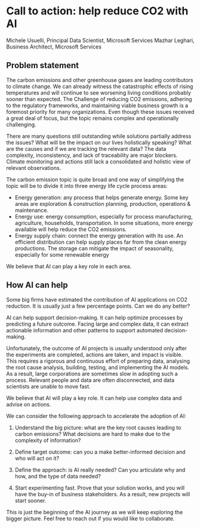 
# Call to action: help reduce CO2 with AI 

Michele Usuelli, Principal Data Scientist, Microsoft Services
Mazhar Leghari, Business Architect, Microsoft Services

## Problem statement

The carbon emissions and other greenhouse gases are leading contributors to climate change. We can already witness the catastrophic effects of rising temperatures and will continue to see worsening living conditions probably sooner than expected. The Challenge of reducing CO2 emissions, adhering to the regulatory frameworks, and maintaining viable business growth is a foremost priority for many organizations. Even though these issues received a great deal of focus, but the topic remains complex and operationally challenging. 

There are many questions still outstanding while solutions partially address the issues? What will be the impact on our lives holistically speaking? What are the causes and if we are tracking the relevant data? The data complexity, inconsistency, and lack of traceability are major blockers. Climate monitoring and actions still lack a consolidated and holistic view of relevant observations.

The carbon emission topic is quite broad and one way of simplifying the topic will be to divide it into three energy life cycle process areas:

- Energy generation: any process that helps generate energy. Some key areas are exploration & construction planning, production, operations & maintenance.
- Energy use: energy consumption, especially for process manufacturing, agriculture, households, transportation. In some situations, more energy available will help reduce the CO2 emissions. 
- Energy supply chain: connect the energy generation with its use. An efficient distribution can help supply places far from the clean energy productions. The storage can mitigate the impact of seasonality, especially for some renewable energy

We believe that AI can play a key role in each area.


## How AI can help

Some big firms have estimated the contribution of AI applications on CO2 reduction. It is usually just a few percentage points. Can we do any better?

AI can help support decision-making. It can help optimize processes by predicting a future outcome. Facing large and complex data, it can extract actionable information and other patterns to support automated decision-making.

Unfortunately, the outcome of AI projects is usually understood only after the experiments are completed, actions are taken, and impact is visible. This requires a rigorous and continuous effort of preparing data, analysing the root cause analysis, building, testing, and implementing the AI models. As a result, large corporations are sometimes slow in adopting such a process. Relevant people and data are often disconnected, and data scientists are unable to move fast.

We believe that AI will play a key role. It can help use complex data and advise on actions.

We can consider the following approach to accelerate the adoption of AI: 

1.	Understand the big picture: what are the key root causes leading to carbon emissions? What decisions are hard to make due to the complexity of information?

2.	Define target outcome: can you a make better-informed decision and who will act on it?

3.	Define the approach: is AI really needed? Can you articulate why and how, and the type of data needed? 

4.	Start experimenting fast. Prove that your solution works, and you will have the buy-in of business stakeholders. As a result, new projects will start sooner.

This is just the beginning of the AI journey as we will keep exploring the bigger picture. Feel free to reach out if you would like to collaborate.

